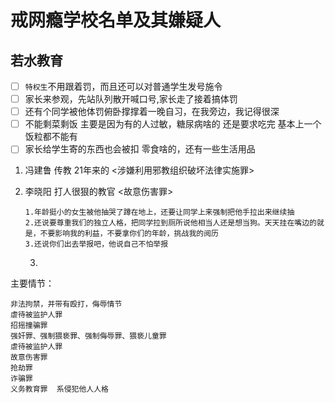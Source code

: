 # 戒网瘾学校名单及其嫌疑人

## 若水教育

- [ ] `特权生`不用跟着罚，而且还可以对普通学生发号施令
- [ ] 家长来参观，先站队列散开喊口号,家长走了接着搞体罚
- [ ] 还有个同学被他体罚俯卧撑撑着一晚自习，在我旁边，我记得很深
- [ ] 不能剩菜剩饭 主要是因为有的人过敏，糖尿病啥的 还是要求吃完 基本上一个饭粒都不能有
- [ ] 家长给学生寄的东西也会被扣 零食啥的，还有一些生活用品

1. 冯建鲁 传教 21年来的  <涉嫌利用邪教组织破坏法律实施罪>

2. 李晓阳 打人很狠的教官 <故意伤害罪>

   ```
   1.年龄挺小的女生被他抽哭了蹲在地上，还要让同学上来强制把他手拉出来继续抽
   2.还说要尊重我们的独立人格，把同学拉到厕所说他相当人还是想当狗。天天挂在嘴边的就是，不要影响我的利益，不要拿你们的年龄，挑战我的阅历
   3.还说你们出去举报吧，他说自己不怕举报
   ```
   

   3.



主要情节：

```
非法拘禁，并带有殴打，侮辱情节
虐待被监护人罪
招摇撞骗罪
强奸罪、强制猥亵罪、强制侮辱罪、猥亵儿童罪
虐待被监护人罪
故意伤害罪
抢劫罪
诈骗罪
义务教育罪  系侵犯他人人格 
```

